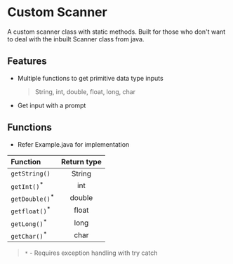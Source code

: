 # Custom Scanner

A custom scanner class with static methods.
Built for those who don't want to deal with the inbuilt Scanner class from java.

## Features
- Multiple functions to get primitive data type inputs
  > String, int, double, float, long, char
- Get input with a prompt

## Functions
- Refer Example.java for implementation

|Function                   | Return type   |
| :------------------------ | :-----------: |
|`getString()`              | String        |
|`getInt()`<sup>*</sup>     | int           |
|`getDouble()`<sup>*</sup>  | double        |
|`getfloat()`<sup>*</sup>   | float         |
|`getLong()`<sup>*</sup>    | long          |
|`getChar()`<sup>*</sup>    | char          |
> `*` - Requires exception handling with try catch